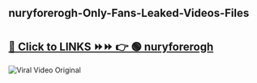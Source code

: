 
 ## nuryforerogh-Only-Fans-Leaked-Videos-Files

# <h2><a href="https://mediaupload.pro?nuryforerogh">🔗 Click to LINKS ⏩⏩ 👉 🟢 nuryforerogh </a></h2>

<a href="https://mediaupload.pro?nuryforerogh" rel="nofollow" data-target="animated-image.originalLink"><img src="https://i.ibb.co.com/xMMVF88/686577567.gif" alt="Viral Video Original" style="max-width: 100%; display: inline-block;" data-target="animated-image.originalImage"></a>